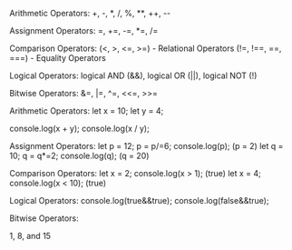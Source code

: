 <!--QUESTION 1-->

Arithmetic Operators:
+, -, *, /, %, **, ++, --

Assignment Operators:
=, +=, -=, *=, /=

Comparison Operators:
(<, >, <=, >=) - Relational Operators
(!=, !==, ==, ===) - Equality Operators

Logical Operators:
logical AND (&&), logical OR (||), logical NOT (!)

Bitwise Operators:
&=, |=, ^=, <<=, >>=

<!--QUESTION 2-->
Arithmetic Operators:
let x = 10;
let y = 4;

console.log(x + y);
console.log(x / y);

Assignment Operators:
let p = 12;
p = p/=6;
console.log(p);  (p = 2)
let q = 10;
q = q*=2;
console.log(q);  (q = 20)

Comparison Operators:
let x = 2;
console.log(x > 1);  (true)
let x = 4;
console.log(x < 10);  (true)

Logical Operators:
console.log(true&&true);
console.log(false&&true);

Bitwise Operators:


<!--Question 4-->
1, 8, and 15